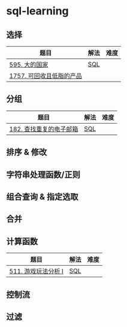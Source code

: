 # sql-learning

## 选择

| 题目                                                         | 解法                        | 难度 |
| ------------------------------------------------------------ | --------------------------- | ---- |
| [595. 大的国家](https://leetcode.cn/problems/big-countries/) | [SQL](choose/BigCountry.md) |      |
| [1757. 可回收且低脂的产品](https://leetcode.cn/problems/recyclable-and-low-fat-products/) |                             |      |

## 分组
| 题目                                                         | 解法                                | 难度 |
| ------------------------------------------------------------ | ----------------------------------- | ---- |
| [182. 查找重复的电子邮箱](https://leetcode.cn/problems/duplicate-emails/) | [SQL](group/FindDuplicatedMail.md) |      |




## 排序 & 修改

## 字符串处理函数/正则

## 组合查询 & 指定选取

## 合并

## 计算函数
| 题目                                                         | 解法                              | 难度 |
| ------------------------------------------------------------ | --------------------------------- | ---- |
| [511. 游戏玩法分析 I](https://leetcode.cn/problems/game-play-analysis-i/) | [SQL](function/GamePlayAnalysis.md) |      |





## 控制流

## 过滤

